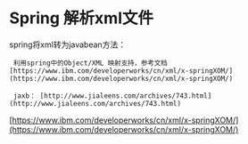 # Spring 解析xml文件

spring将xml转为javabean方法：

```text
 利用spring中的Object/XML 映射支持，参考文档 [https://www.ibm.com/developerworks/cn/xml/x-springXOM/](https://www.ibm.com/developerworks/cn/xml/x-springXOM/)

 jaxb： [http://www.jialeens.com/archives/743.html](http://www.jialeens.com/archives/743.html)
```

[https://www.ibm.com/developerworks/cn/xml/x-springXOM/](https://www.ibm.com/developerworks/cn/xml/x-springXOM/)

